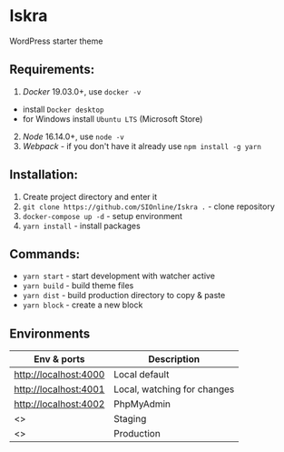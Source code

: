 # Iskra
WordPress starter theme


## Requirements:
1. *Docker* 19.03.0+, use `docker -v`
 - install `Docker desktop`
 - for Windows install `Ubuntu LTS` (Microsoft Store)
2. *Node* 16.14.0+, use `node -v`
3. *Webpack* - if you don't have it already use `npm install -g yarn`

## Installation:
1. Create project directory and enter it
2. `git clone https://github.com/SIOnline/Iskra .` - clone repository
3. `docker-compose up -d` - setup environment
4. `yarn install` - install packages

## Commands:
- `yarn start` - start development with watcher active
- `yarn build` - build theme files
- `yarn dist` - build production directory to copy & paste
- `yarn block` - create a new block

## Environments
| Env & ports                         | Description                 |
| ----------------------------------- | --------------------------- |
| <http://localhost:4000>             | Local default               |
| <http://localhost:4001>             | Local, watching for changes |
| <http://localhost:4002>             | PhpMyAdmin                  |
| <>                                  | Staging                     |
| <>                                  | Production                  |
